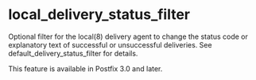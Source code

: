 # local_delivery_status_filter 

 Optional filter for the local(8) delivery agent to change the
status code or explanatory text of successful or unsuccessful
deliveries.  See default_delivery_status_filter for details.  

 This feature is available in Postfix 3.0 and later. 


